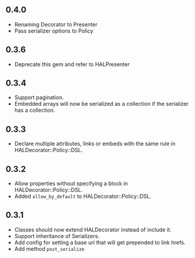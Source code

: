 ## 0.4.0
 * Renaming Decorator to Presenter
 * Pass serializer options to Policy
## 0.3.6
 * Deprecate this gem and refer to HALPresenter
## 0.3.4
 * Support pagination.
 * Embedded arrays will now be serialized as a collection if the serializer has a collection.
## 0.3.3
 * Declare multiple attributes, links or embeds with the same rule in HALDecorator::Policy::DSL.
## 0.3.2
 * Allow properties without specifying a block in HALDecorator::Policy::DSL.
 * Added `allow_by_default` to HALDecorator::Policy::DSL.
## 0.3.1
 * Classes should now extend HALDecorator instead of include it.
 * Support inheritance of Serializers.
 * Add config for setting a base uri that will get prepended to link hrefs.
 * Add method `post_serialize`
